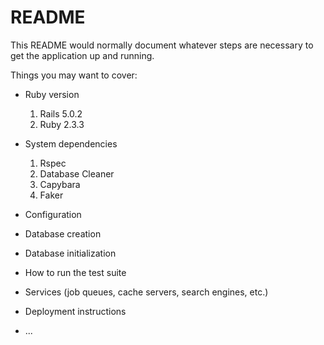 # README

This README would normally document whatever steps are necessary to get the
application up and running.

Things you may want to cover:

* Ruby version
  1. Rails 5.0.2  
  2. Ruby 2.3.3

* System dependencies
   1. Rspec
   2. Database Cleaner
   3. Capybara
   4. Faker
* Configuration

* Database creation

* Database initialization

* How to run the test suite

* Services (job queues, cache servers, search engines, etc.)

* Deployment instructions

* ...
